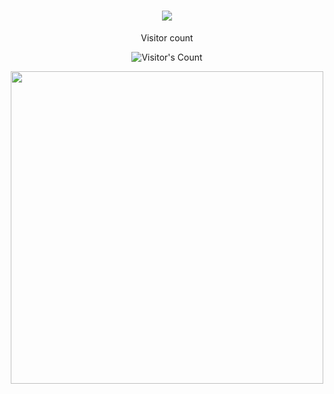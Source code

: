 <h1 align="center">
    <img src="https://readme-typing-svg.herokuapp.com/?font=Inter&size=48&center=true&vCenter=true&width=500&height=70&color=4493F8&duration=4000&lines=Hi+There!+👋;+I'm+Ahmed+Tarek!;" />
</h1>

<div align="center"> 
  <p>Visitor count</p>
  <img src="https://profile-counter.glitch.me/{USERNAME}/count.svg" alt="Visitor's Count" />
</div>

<p align="center">
  <img src="https://media2.giphy.com/media/v1.Y2lkPTc5MGI3NjExNGZ5ZDBrcnpqeHpkcnhrOTI4bDQ2c2g4ZDBqdTVtcXlqZ3djc3JoNiZlcD12MV9pbnRlcm5hbF9naWZfYnlfaWQmY3Q9Zw/RbDKaczqWovIugyJmW/giphy.gif" width="500">
</p>
